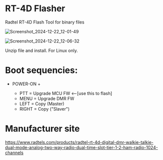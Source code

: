 # RT-4D Flasher
Radtel RT-4D Flash Tool for binary files

![Screenshot_2024-12-22_12-01-49](https://github.com/user-attachments/assets/c8d07186-e06e-44ad-bd54-cf8f444b42fb)

![Screenshot_2024-12-22_12-06-32](https://github.com/user-attachments/assets/534c74c1-f7c7-4838-afb2-1023a926226a)


Unzip file and install. For Linux only.


# Boot sequencies:

- POWER-ON +

  - PTT = Upgrade MCU FW    <--[use this to flash]
  - MENU = Upgrade DMR FW
  - LEFT = Copy (Master)
  - RIGHT = Copy ("Slaver")

# Manufacturer site

https://www.radtels.com/products/radtel-rt-4d-digital-dmr-walkie-talkie-dual-mode-analog-two-way-radio-dual-time-slot-tier-1-2-ham-radio-1024-channels
